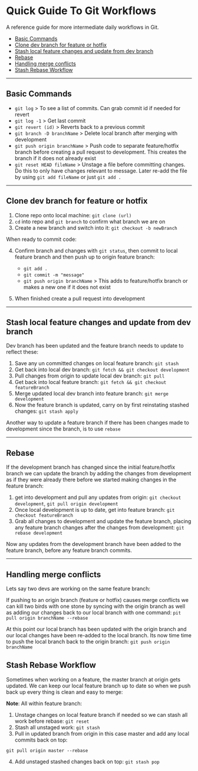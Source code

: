 # Quick Guide To Git Workflows

A reference guide for more intermediate daily workflows in Git.

- [Basic Commands](#Basic-Commands)
- [Clone dev branch for feature or hotfix](#Clone-dev-branch-for-feature-or-hotfix)
- [Stash local feature changes and update from dev branch](#Stash-local-feature-changes-and-update-from-dev-branch)
- [Rebase](#Rebase)
- [Handling merge conflicts](#Handling-merge-conflicts)
- [Stash Rebase Workflow](#Stash-Rebase-Workflow)

---

## Basic Commands

- `git log` > To see a list of commits. Can grab commit id if needed for revert
- `git log -1` > Get last commit
- `git revert (id)` > Reverts back to a previous commit
- `git branch -D branchName` > Delete local branch after merging with development
- `git push origin branchName` > Push code to separate feature/hotfix branch before creating a pull request to development. This creates the branch if it does not already exist
- `git reset HEAD fileName` > Unstage a file before committing changes. Do this to only have changes relevant to message. Later re-add the file by using `git add fileName` or just `git add .`

---

## Clone dev branch for feature or hotfix

1. Clone repo onto local machine: `git clone (url)`
2. `cd` into repo and `git branch` to confirm what branch we are on
3. Create a new branch and switch into it: `git checkout -b newBranch`

When ready to commit code:

4. Confirm branch and changes with `git status`, then commit to local feature branch and then push up to origin feature branch:

   - `git add .`
   - `git commit -m "message"`
   - `git push origin branchName` > This adds to feature/hotfix branch or makes a new one if it does not exist

5. When finished create a pull request into development

---

## Stash local feature changes and update from dev branch

Dev branch has been updated and the feature branch needs to update to reflect these:

1. Save any un committed changes on local feature branch: `git stash`
2. Get back into local dev branch: `git fetch && git checkout development`
3. Pull changes from origin to update local dev branch: `git pull`
4. Get back into local feature branch: `git fetch && git checkout featureBranch`
5. Merge updated local dev branch into feature branch: `git merge development`
6. Now the feature branch is updated, carry on by first reinstating stashed changes: `git stash apply`

Another way to update a feature branch if there has been changes made to development since the branch, is to use `rebase`

---

## Rebase

If the development branch has changed since the initial feature/hotfix branch we can update the branch by adding the changes from development as if they were already there before we started making changes in the feature branch:

1. get into development and pull any updates from origin: `git checkout development`, `git pull origin development`
1. Once local development is up to date, get into feature branch: `git checkout featureBranch`
1. Grab all changes to development and update the feature branch, placing any feature branch changes after the changes from development:
   `git rebase development`

Now any updates from the development branch have been added to the feature branch, before any feature branch commits.

---

## Handling merge conflicts

Lets say two devs are working on the same feature branch:

If pushing to an origin branch (feature or hotfix) causes merge conflicts we can kill two birds with one stone by syncing with the origin branch as well as adding our changes back to our local branch with one command: `pit pull origin branchName --rebase`

At this point our local branch has been updated with the origin branch and our local changes have been re-added to the local branch. Its now time time to push the local branch back to the origin branch: `git push origin branchName`

## Stash Rebase Workflow

Sometimes when working on a feature, the master branch at origin gets updated. We can keep our local feature branch up to date so when we push back up every thing is clean and easy to merge:

**Note**: All within feature branch:

1. Unstage changes on local feature branch if needed so we can stash all work before rebase: `git reset`
2. Stash all unstaged work: `git stash`
3. Pull in updated branch from origin in this case master and add any local commits back on top:

```
git pull origin master --rebase
```

4. Add unstaged stashed changes back on top: `git stash pop`
